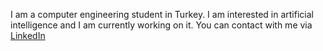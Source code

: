 I am a computer engineering student in Turkey. I am interested in artificial intelligence and I am currently working on it.
You can contact with me via [LinkedIn](https://www.linkedin.com/in/ahmet-burak-bi%C3%A7er-0338181b2/)
